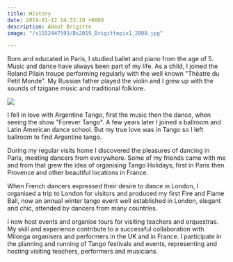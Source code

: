 ```yaml
---
title: History
date: 2019-01-12 14:33:19 +0000
description: About Brigitte
image: "/v1552447593/Bs2019_Brigittepix1_2008.jpg"

---
```

Born and educated in Paris, I studied ballet and piano from the age of 5. Music and dance have always been part of my life. As a child, I joined the Roland Pilain troupe performing regularly with the well known "Théatre du Petit Monde". My Russian father played the violin and I grew up with the sounds of tzigane music and traditional folklore.

![](https://res.cloudinary.com/paris-tango/image/upload/v1552521407/Brigitte-2010_200.jpg)

I fell in love with Argentine Tango, first the music then the dance, when seeing  the show "Forever Tango". A few years later I joined a ballroom and Latin American dance school. But my true love was in Tango so I left ballroom to find Argentine tango.

During my regular visits home I discovered the pleasures of dancing in Paris, meeting dancers from everywhere. Some of my friends came with me and from that grew the idea of organising Tango Holidays, first in Paris then Provence and other beautiful locations in France.

When French dancers expressed their desire to dance in London, I organised a trip to London for visitors and produced my first Fire and Flame Ball, now an annual winter tango event well established in London, elegant and chic, attended by dancers from many countries.

I now host events and organise tours for visiting teachers and orquestras. My skill and experience contribute to a successful collaboration with Milonga organisers and performers in the UK and in France. I participate in the planning and running of Tango festivals and events, representing and hosting visiting teachers, performers and musicians.